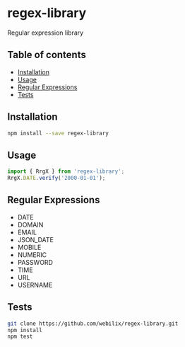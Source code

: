 # regex-library

Regular expression library

## Table of contents

-   [Installation](#installation)
-   [Usage](#usage-typescript)
-   [Regular Expressions](#regular-expressions)
-   [Tests](#tests)

## Installation

```bash
npm install --save regex-library
```

## Usage

```typescript
import { RrgX } from 'regex-library';
RrgX.DATE.verify('2000-01-01');
```

## Regular Expressions

-   DATE
-   DOMAIN
-   EMAIL
-   JSON_DATE
-   MOBILE
-   NUMERIC
-   PASSWORD
-   TIME
-   URL
-   USERNAME

## Tests

```bash
git clone https://github.com/webilix/regex-library.git
npm install
npm test
```
